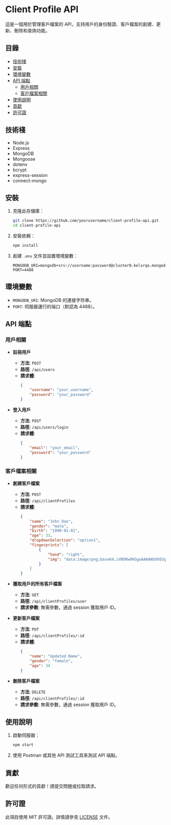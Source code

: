 # Client Profile API

這是一個用於管理客戶檔案的 API，支持用戶的身份驗證、客戶檔案的創建、更新、刪除和查詢功能。

## 目錄

- [技術棧](#技術棧)
- [安裝](#安裝)
- [環境變數](#環境變數)
- [API 端點](#api-端點)
  - [用戶相關](#用戶相關)
  - [客戶檔案相關](#客戶檔案相關)
- [使用說明](#使用說明)
- [貢獻](#貢獻)
- [許可證](#許可證)

## 技術棧

- Node.js
- Express
- MongoDB
- Mongoose
- dotenv
- bcrypt
- express-session
- connect-mongo

## 安裝

1. 克隆此存儲庫：
   ```bash
   git clone https://github.com/yourusername/client-profile-api.git
   cd client-profile-api
   ```

2. 安裝依賴：
   ```bash
   npm install
   ```

3. 創建 `.env` 文件並設置環境變數：
   ```plaintext
   MONGODB_URI=mongodb+srv://username:password@cluster0.kelsrqo.mongodb.net/fingerprint
   PORT=4488
   ```

## 環境變數

- `MONGODB_URI`: MongoDB 的連接字符串。
- `PORT`: 伺服器運行的端口（默認為 4488）。

## API 端點

### 用戶相關

- **註冊用戶**
  - **方法**: `POST`
  - **路徑**: `/api/users`
  - **請求體**:
    ```json
    {
        "username": "your_username",
        "password": "your_password"
    }
    ```

- **登入用戶**
  - **方法**: `POST`
  - **路徑**: `/api/users/login`
  - **請求體**:
    ```json
    {
        "email": "your_email",
        "password": "your_password"
    }
    ```

### 客戶檔案相關

- **創建客戶檔案**
  - **方法**: `POST`
  - **路徑**: `/api/clientProfiles`
  - **請求體**:
    ```json
    {
        "name": "John Doe",
        "gender": "male",
        "birth": "1990-01-01",
        "age": 33,
        "dropdownSelection": "option1",
        "fingerprints": [
            {
                "hand": "right",
                "img": "data:image/png;base64,iVBORw0KGgoAAAANSUhEUgAAAAUA..."
            }
        ]
    }
    ```

- **獲取用戶的所有客戶檔案**
  - **方法**: `GET`
  - **路徑**: `/api/clientProfiles/user`
  - **請求參數**: 無需參數，通過 session 獲取用戶 ID。

- **更新客戶檔案**
  - **方法**: `PUT`
  - **路徑**: `/api/clientProfiles/:id`
  - **請求體**:
    ```json
    {
        "name": "Updated Name",
        "gender": "female",
        "age": 34
    }
    ```

- **刪除客戶檔案**
  - **方法**: `DELETE`
  - **路徑**: `/api/clientProfiles/:id`
  - **請求參數**: 無需參數，通過 session 獲取用戶 ID。

## 使用說明

1. 啟動伺服器：
   ```bash
   npm start
   ```

2. 使用 Postman 或其他 API 測試工具來測試 API 端點。

## 貢獻

歡迎任何形式的貢獻！請提交問題或拉取請求。

## 許可證

此項目使用 MIT 許可證。詳情請參見 [LICENSE](LICENSE) 文件。